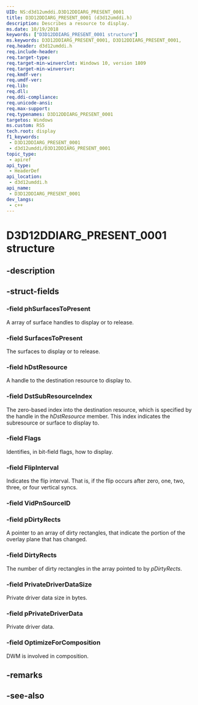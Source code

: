 ```yaml
---
UID: NS:d3d12umddi.D3D12DDIARG_PRESENT_0001
title: D3D12DDIARG_PRESENT_0001 (d3d12umddi.h)
description: Describes a resource to display.
ms.date: 10/19/2018
keywords: ["D3D12DDIARG_PRESENT_0001 structure"]
ms.keywords: D3D12DDIARG_PRESENT_0001, D3D12DDIARG_PRESENT_0001,
req.header: d3d12umddi.h
req.include-header: 
req.target-type: 
req.target-min-winverclnt: Windows 10, version 1809
req.target-min-winversvr: 
req.kmdf-ver: 
req.umdf-ver: 
req.lib: 
req.dll: 
req.ddi-compliance: 
req.unicode-ansi: 
req.max-support: 
req.typenames: D3D12DDIARG_PRESENT_0001
targetos: Windows
ms.custom: RS5
tech.root: display
f1_keywords:
 - D3D12DDIARG_PRESENT_0001
 - d3d12umddi/D3D12DDIARG_PRESENT_0001
topic_type:
 - apiref
api_type:
 - HeaderDef
api_location:
 - d3d12umddi.h
api_name:
 - D3D12DDIARG_PRESENT_0001
dev_langs:
 - c++
---
```


# D3D12DDIARG_PRESENT_0001 structure


## -description

## -struct-fields

### -field phSurfacesToPresent

A array of surface handles to display or to release.

### -field SurfacesToPresent

The surfaces to display or to release.

### -field hDstResource

A handle to the destination resource to display to.

### -field DstSubResourceIndex

The zero-based index into the destination resource, which is specified by the handle in the *hDstResource* member. This index indicates the subresource or surface to display to.

### -field Flags

Identifies, in bit-field flags, how to display.

### -field FlipInterval

Indicates the flip interval. That is, if the flip occurs after zero, one, two, three, or four vertical syncs.

### -field VidPnSourceID

### -field pDirtyRects

A pointer to an array of dirty rectangles, that indicate the portion of the overlay plane that has changed.

### -field DirtyRects

The number of dirty rectangles in the array pointed to by *pDirtyRects*.

### -field PrivateDriverDataSize

Private driver data size in bytes.

### -field pPrivateDriverData

Private driver data.

### -field OptimizeForComposition

 
DWM is involved in composition.

## -remarks

## -see-also

